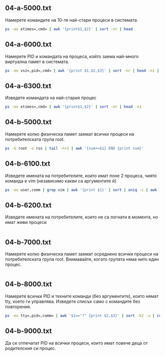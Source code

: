 ## **04-a-5000.txt**
Намерете командите на 10-те най-стари процеси в системата.
```bash
ps -eo etimes=,cmd= | awk '{print$1,$2}' | sort -nr | head
```

## **04-a-6000.txt**
Намерете PID и командата на процеса, който заема най-много виртуална памет в системата.
```bash
ps -eo vsz=,pid=,cmd= | awk '{print $1,$2,$3}' | sort -nr | head -n1 | cut -d' ' -f2,3
```

## **04-a-6300.txt**
Изведете командата на най-стария процес
```bash
ps -eo etimes=,cmd= | awk '{print$1,$2}' | sort -nr | head -n1
```

## **04-b-5000.txt**
Намерете колко физическа памет заемат всички процеси на потребителската група root.
```bash
ps -G root -o rss | tail -n+2 | awk '{sum+=$1} END {print sum}'
```

## **04-b-6100.txt**
Изведете имената на потребителите, които имат поне 2 процеса, чиято команда е vim (независимо какви са аргументите й)
```bash
ps -eo user,comm | grep vim | awk '{print $1}' | sort | uniq -c | awk '$1 >= 2 {print $2}'
```

## **04-b-6200.txt**
Изведете имената на потребителите, които не са логнати в момента, но имат живи процеси
```bash

```

## **04-b-7000.txt**
Намерете колко физическа памет заемат осреднено всички процеси на потребителската група root. Внимавайте, когато групата няма нито един процес.
```bash

```

## **04-b-8000.txt**
Намерете всички PID и техните команди (без аргументите), които нямат tty, което ги управлява. Изведете списък само с командите без повторения.
```bash
ps -eo tty=,pid=,comm= | awk '$1=="?" {print $2,$3}' | sort -k2 -u | cut -d' ' -f2
```

## **04-b-9000.txt**
Да се отпечатат PID на всички процеси, които имат повече деца от родителския си процес.
```bash

```